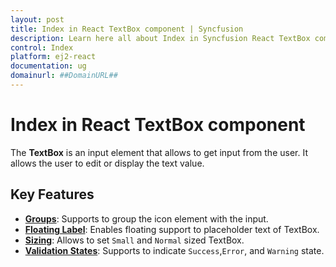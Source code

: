 ```yaml
---
layout: post
title: Index in React TextBox component | Syncfusion
description: Learn here all about Index in Syncfusion React TextBox component of Syncfusion Essential JS 2 and more.
control: Index 
platform: ej2-react
documentation: ug
domainurl: ##DomainURL##
---
```


# Index in React TextBox component

The **TextBox** is an input element that allows to get input from the user. It allows the user to edit or display the text value.

## Key Features

* **[Groups](./groups/#with-icon-and-floating-label)**: Supports to group the icon element with the input.
* **[Floating Label](./groups/#with-icon-and-floating-label)**: Enables floating support to placeholder text of TextBox.
* **[Sizing](./sizing/)**: Allows to set `Small` and `Normal` sized TextBox.
* **[Validation States](./validation/)**: Supports to indicate `Success`,`Error`, and `Warning` state.